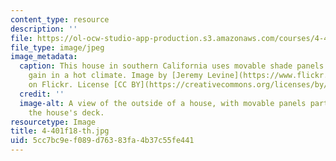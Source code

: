 ```yaml
---
content_type: resource
description: ''
file: https://ol-ocw-studio-app-production.s3.amazonaws.com/courses/4-401-environmental-technologies-in-buildings-fall-2018/5cc7bc9ef089d76383fa4b37c55fe441_4-401f18-th.jpg
file_type: image/jpeg
image_metadata:
  caption: This house in southern California uses movable shade panels to reduce solar
    gain in a hot climate. Image by [Jeremy Levine](https://www.flickr.com/photos/jeremylevinedesign/3640108817/)
    on Flickr. License [CC BY](https://creativecommons.org/licenses/by/2.0/).
  credit: ''
  image-alt: A view of the outside of a house, with movable panels partly shading
    the house's deck.
resourcetype: Image
title: 4-401f18-th.jpg
uid: 5cc7bc9e-f089-d763-83fa-4b37c55fe441
---
```

